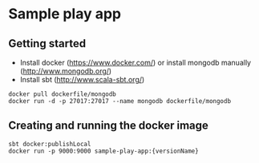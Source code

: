 Sample play app
=============
Getting started
--------------
* Install docker (https://www.docker.com/) or install mongodb manually (http://www.mongodb.org/)
* Install sbt (http://www.scala-sbt.org/)

```
docker pull dockerfile/mongodb
docker run -d -p 27017:27017 --name mongodb dockerfile/mongodb
```

Creating and running the docker image
-------------------------------------

```
sbt docker:publishLocal
docker run -p 9000:9000 sample-play-app:{versionName}
```
